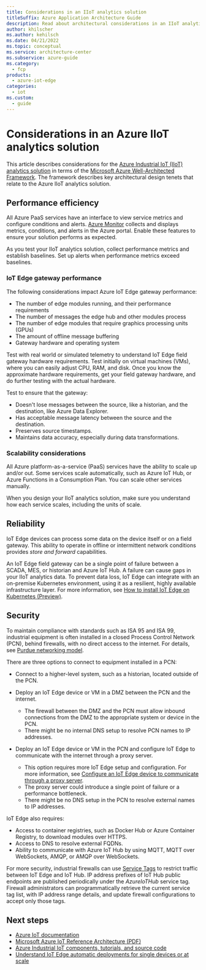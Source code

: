 ```yaml
---
title: Considerations in an IIoT analytics solution
titleSuffix: Azure Application Architecture Guide
description: Read about architectural considerations in an IIoT analytics solution. View discussions about performance, availability, and networking.
author: khilscher
ms.author: kehilsch
ms.date: 04/21/2022
ms.topic: conceptual
ms.service: architecture-center
ms.subservice: azure-guide
ms.category:
  - fcp
products:
  - azure-iot-edge
categories:
  - iot
ms.custom:
  - guide
---
```


# Considerations in an Azure IIoT analytics solution

This article describes considerations for the [Azure Industrial IoT (IIoT) analytics solution](iiot-architecture.yml) in terms of the [Microsoft Azure Well-Architected Framework](/azure/architecture/framework/index). The framework describes key architectural design tenets that relate to the Azure IIoT analytics solution.

## Performance efficiency

All Azure PaaS services have an interface to view service metrics and configure conditions and alerts. [Azure Monitor](/azure/azure-monitor/overview) collects and displays metrics, conditions, and alerts in the Azure portal. Enable these features to ensure your solution performs as expected.

As you test your IIoT analytics solution, collect performance metrics and establish baselines. Set up alerts when performance metrics exceed baselines.

### IoT Edge gateway performance

The following considerations impact Azure IoT Edge gateway performance:

- The number of edge modules running, and their performance requirements
- The number of messages the edge hub and other modules process
- The number of edge modules that require graphics processing units (GPUs)
- The amount of offline message buffering
- Gateway hardware and operating system

Test with real world or simulated telemetry to understand IoT Edge field gateway hardware requirements. Test initially on virtual machines (VMs), where you can easily adjust CPU, RAM, and disk. Once you know the approximate hardware requirements, get your field gateway hardware, and do further testing with the actual hardware.

Test to ensure that the gateway:

- Doesn't lose messages between the source, like a historian, and the destination, like Azure Data Explorer.
- Has acceptable message latency between the source and the destination.
- Preserves source timestamps.
- Maintains data accuracy, especially during data transformations.

### Scalability considerations

All Azure platform-as-a-service (PaaS) services have the ability to scale up and/or out. Some services scale automatically, such as Azure IoT Hub, or Azure Functions in a Consumption Plan. You can scale other services manually.

When you design your IIoT analytics solution, make sure you understand how each service scales, including the units of scale.

## Reliability

IoT Edge devices can process some data on the device itself or on a field gateway. This ability to operate in offline or intermittent network conditions provides *store and forward* capabilities.

An IoT Edge field gateway can be a single point of failure between a SCADA, MES, or historian and Azure IoT Hub. A failure can cause gaps in your IIoT analytics data. To prevent data loss, IoT Edge can integrate with an on-premise Kubernetes environment, using it as a resilient, highly available infrastructure layer. For more information, see [How to install IoT Edge on Kubernetes (Preview)](/azure/iot-edge/how-to-install-iot-edge-kubernetes).

## Security

To maintain compliance with standards such as ISA 95 and ISA 99, industrial equipment is often installed in a closed Process Control Network (PCN), behind firewalls, with no direct access to the internet. For details, see [Purdue networking model](https://en.wikipedia.org/wiki/Purdue_Enterprise_Reference_Architecture).

There are three options to connect to equipment installed in a PCN:

- Connect to a higher-level system, such as a historian, located outside of the PCN.

- Deploy an IoT Edge device or VM in a DMZ between the PCN and the internet.

  - The firewall between the DMZ and the PCN must allow inbound connections from the DMZ to the appropriate system or device in the PCN.
  - There might be no internal DNS setup to resolve PCN names to IP addresses.

- Deploy an IoT Edge device or VM in the PCN and configure IoT Edge to communicate with the internet through a proxy server.

  - This option requires more IoT Edge setup and configuration. For more information, see [Configure an IoT Edge device to communicate through a proxy server](/azure/iot-edge/how-to-configure-proxy-support).
  - The proxy server could introduce a single point of failure or a performance bottleneck.
  - There might be no DNS setup in the PCN to resolve external names to IP addresses.

IoT Edge also requires:

- Access to container registries, such as Docker Hub or Azure Container Registry, to download modules over HTTPS.
- Access to DNS to resolve external FQDNs.
- Ability to communicate with Azure IoT Hub by using MQTT, MQTT over WebSockets, AMQP, or AMQP over WebSockets.

For more security, industrial firewalls can use [Service Tags](/azure/virtual-network/service-tags-overview#service-tags-on-premises) to restrict traffic between IoT Edge and IoT Hub. IP address prefixes of IoT Hub public endpoints are published periodically under the *AzureIoTHub* service tag. Firewall administrators can programmatically retrieve the current service tag list, with IP address range details, and update firewall configurations to accept only those tags.

## Next steps

- [Azure IoT documentation](/azure/iot-fundamentals)
- [Microsoft Azure IoT Reference Architecture (PDF)](https://aka.ms/iotrefarchitecture)
- [Azure Industrial IoT components, tutorials, and source code](https://azure.github.io/Industrial-IoT)
- [Understand IoT Edge automatic deployments for single devices or at scale](/azure/iot-edge/module-deployment-monitoring)

